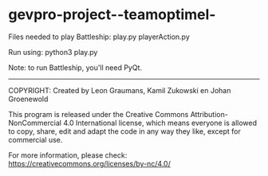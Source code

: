 # gevpro-project--teamoptimel-

Files needed to play Battleship:
play.py
playerAction.py

Run using:
python3 play.py

Note: to run Battleship, you'll need PyQt.

---
COPYRIGHT:
Created by Leon Graumans, Kamil Zukowski en Johan Groenewold

This program is released under the
Creative Commons Attribution-NonCommercial 4.0 International
license, which means everyone is allowed to copy, share, edit and
adapt the code in any way they like, except for commercial use.

For more information, please check:                                
https://creativecommons.org/licenses/by-nc/4.0/
